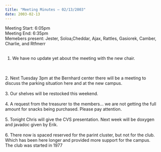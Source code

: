 ```yaml
---
title: "Meeting Minutes – 02/13/2003"
date: 2003-02-13
---
```

Meeting Start: 6:05pm
<br>
Meeting End: 6:35pm
<br>
Memebers present: Jester, Soloa,Cheddar, Ajax, Rattles, Gasiorek, Camber, Charlie, and Rtfmerr
<br>
<br>
1. We have no update yet about the meeting with the new chair.
<br>
<br>
2. Next Tuesday 3pm at the Bernhard center there will be a meeting to discuss the parking situation here and at the new campus.
<br>
<br>
3. Our shelves will be restocked this weekend.
<br>
<br>
4. A request from the treasurer to the members... we are not getting the full amount for snacks being purchased. Please pay attention.
<br>
<br>
5. Tonight Chris will give the CVS presentation. Next week will be doxygen and javadoc given by Erik.
<br>
<br>
6. There now is spaced reserved for the parint cluster, but not for the club. Which has been here longer and provided more support for the campus. The club was started in 1977
<br>
